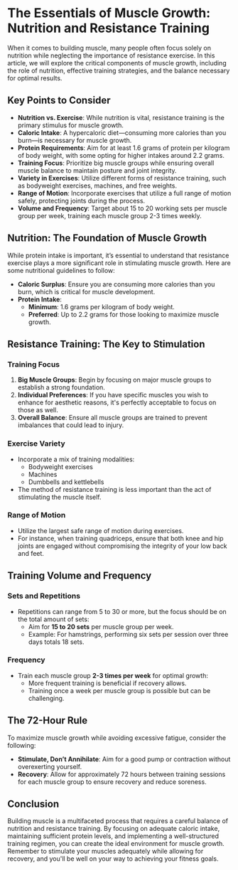 # The Essentials of Muscle Growth: Nutrition and Resistance Training

When it comes to building muscle, many people often focus solely on nutrition while neglecting the importance of resistance exercise. In this article, we will explore the critical components of muscle growth, including the role of nutrition, effective training strategies, and the balance necessary for optimal results. 

## Key Points to Consider

- **Nutrition vs. Exercise**: While nutrition is vital, resistance training is the primary stimulus for muscle growth.
- **Caloric Intake**: A hypercaloric diet—consuming more calories than you burn—is necessary for muscle growth.
- **Protein Requirements**: Aim for at least 1.6 grams of protein per kilogram of body weight, with some opting for higher intakes around 2.2 grams.
- **Training Focus**: Prioritize big muscle groups while ensuring overall muscle balance to maintain posture and joint integrity.
- **Variety in Exercises**: Utilize different forms of resistance training, such as bodyweight exercises, machines, and free weights.
- **Range of Motion**: Incorporate exercises that utilize a full range of motion safely, protecting joints during the process.
- **Volume and Frequency**: Target about 15 to 20 working sets per muscle group per week, training each muscle group 2-3 times weekly.

## Nutrition: The Foundation of Muscle Growth

While protein intake is important, it’s essential to understand that resistance exercise plays a more significant role in stimulating muscle growth. Here are some nutritional guidelines to follow:

- **Caloric Surplus**: Ensure you are consuming more calories than you burn, which is critical for muscle development.
- **Protein Intake**: 
  - **Minimum**: 1.6 grams per kilogram of body weight.
  - **Preferred**: Up to 2.2 grams for those looking to maximize muscle growth.

## Resistance Training: The Key to Stimulation

### Training Focus

1. **Big Muscle Groups**: Begin by focusing on major muscle groups to establish a strong foundation.
2. **Individual Preferences**: If you have specific muscles you wish to enhance for aesthetic reasons, it's perfectly acceptable to focus on those as well.
3. **Overall Balance**: Ensure all muscle groups are trained to prevent imbalances that could lead to injury.

### Exercise Variety

- Incorporate a mix of training modalities:
  - Bodyweight exercises
  - Machines
  - Dumbbells and kettlebells
- The method of resistance training is less important than the act of stimulating the muscle itself.

### Range of Motion

- Utilize the largest safe range of motion during exercises.
- For instance, when training quadriceps, ensure that both knee and hip joints are engaged without compromising the integrity of your low back and feet.

## Training Volume and Frequency

### Sets and Repetitions

- Repetitions can range from 5 to 30 or more, but the focus should be on the total amount of sets:
  - Aim for **15 to 20 sets** per muscle group per week.
  - Example: For hamstrings, performing six sets per session over three days totals 18 sets.

### Frequency

- Train each muscle group **2-3 times per week** for optimal growth:
  - More frequent training is beneficial if recovery allows.
  - Training once a week per muscle group is possible but can be challenging.

## The 72-Hour Rule

To maximize muscle growth while avoiding excessive fatigue, consider the following:

- **Stimulate, Don’t Annihilate**: Aim for a good pump or contraction without overexerting yourself.
- **Recovery**: Allow for approximately 72 hours between training sessions for each muscle group to ensure recovery and reduce soreness.

## Conclusion

Building muscle is a multifaceted process that requires a careful balance of nutrition and resistance training. By focusing on adequate caloric intake, maintaining sufficient protein levels, and implementing a well-structured training regimen, you can create the ideal environment for muscle growth. Remember to stimulate your muscles adequately while allowing for recovery, and you'll be well on your way to achieving your fitness goals.